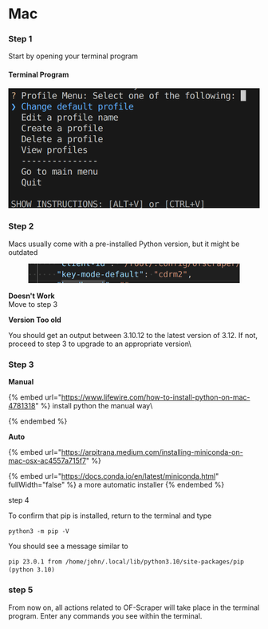 # Mac

### Step 1

Start by opening your terminal program

#### Terminal Program

![](<../../.gitbook/assets/image (2) (1).png>)

### Step 2

Macs usually come with a pre-installed Python version, but it might be outdated

<figure><img src="../../.gitbook/assets/image (11).png" alt=""><figcaption></figcaption></figure>

**Doesn't Work**\
Move to step 3

**Version Too old**

You should get an output between 3.10.12 to the latest version of 3.12. If not, proceed to step 3 to upgrade to an appropriate version\


### Step 3

**Manual**

{% embed url="https://www.lifewire.com/how-to-install-python-on-mac-4781318" %}
install python the manual way\

{% endembed %}

**Auto**



{% embed url="https://arpitrana.medium.com/installing-miniconda-on-mac-osx-ac4557a715f7" %}

{% embed url="https://docs.conda.io/en/latest/miniconda.html" fullWidth="false" %}
a more automatic installer
{% endembed %}

step 4

To confirm that pip is installed, return to the terminal and type

```
python3 -m pip -V
```

You should see a message similar to

```
pip 23.0.1 from /home/john/.local/lib/python3.10/site-packages/pip (python 3.10)

```

### &#x20;step 5

From now on, all actions related to OF-Scraper will take place in the terminal program. Enter any commands you see within the terminal.
